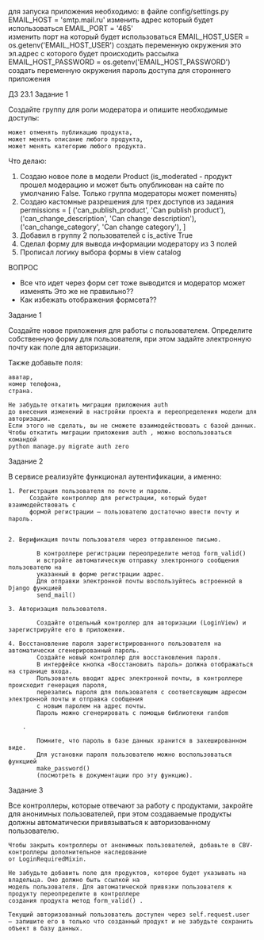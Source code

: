 для запуска приложения необходимо:
в файле config/settings.py
EMAIL_HOST = 'smtp.mail.ru'
изменить адрес который будет использоваться
EMAIL_PORT = '465'                                      
изменить порт на который будет использоваться
EMAIL_HOST_USER = os.getenv('EMAIL_HOST_USER')
создать переменную окружения это эл.адрес с которого будет происходить рассылка
EMAIL_HOST_PASSWORD = os.getenv('EMAIL_HOST_PASSWORD')  
создать переменную окружения пароль доступа для стороннего приложения  

ДЗ 23.1
Задание 1

Создайте группу для роли модератора и опишите необходимые доступы:

    может отменять публикацию продукта,
    может менять описание любого продукта,
    может менять категорию любого продукта.

Что делаю:
1. Создаю новое поле в модели Product (is_moderated - продукт прошел модерацию и может быть опубликован на сайте
   по умолчанию False. Только группа модераторы может поменять)
2. Создаю кастомные разрешения для трех доступов из задания  
   permissions = [
            ('can_publish_product', 'Can publish product'),
            ('can_change_description', 'Can change description'),
            ('can_change_category', 'Can change category'),
        ]
3. Добавил в группу 2 пользователей с is_active True
4. Сделал форму для вывода информации модератору из 3 полей
5. Прописал логику выбора формы в view catalog

ВОПРОС
  - Все что идет через форм сет тоже выводится и модератор может изменять Это же не правильно??
  - Как избежать отображения формсета??










Задание 1

Создайте новое приложения для работы с пользователем. 
Определите собственную форму для пользователя, 
при этом задайте электронную почту как поле для авторизации.

Также добавьте поля:

    аватар,
    номер телефона,
    страна.

    Не забудьте откатить миграции приложения auth
    до внесения изменений в настройки проекта и переопределения модели для авторизации. 
    Если этого не сделать, вы не сможете взаимодействовать с базой данных. 
    Чтобы откатить миграции приложения auth , можно воспользоваться командой
    python manage.py migrate auth zero


Задание 2

В сервисе реализуйте функционал аутентификации, а именно:

    1. Регистрация пользователя по почте и паролю.
          Создайте контроллер для регистрации, который будет взаимодействовать с 
          формой регистрации — пользователю достаточно ввести почту и пароль.

    
    2. Верификация почты пользователя через отправленное письмо.

            В контроллере регистрации переопределите метод form_valid()
            и встройте автоматическую отправку электронного сообщения пользователю на 
            указанный в форме регистрации адрес.
            Для отправки электронной почты воспользуйтесь встроенной в Django функцией
            send_mail()

    3. Авторизация пользователя.
        
            Создайте отдельный контроллер для авторизации (LoginView) и зарегистрируйте его в приложении.

    4. Восстановление пароля зарегистрированного пользователя на автоматически сгенерированный пароль.
            Создайте новый контроллер для восстановления пароля.
            В интерфейсе кнопка «Восстановить пароль» должна отображаться на странице входа.
            Пользователь вводит адрес электронной почты, в контроллере происходит генерация пароля, 
            перезапись пароля для пользователя с соответсвующим адресом электронной почты и отправка сообщения 
            с новым паролем на адрес почты.
            Пароль можно сгенерировать с помощью библиотеки random

        .

            Помните, что пароль в базе данных хранится в захешированном виде. 
            Для установки пароля пользователю можно воспользоваться функцией
            make_password()
            (посмотреть в документации про эту функцию).

Задание 3

Все контроллеры, которые отвечают за работу с продуктами, закройте для анонимных пользователей, 
при этом создаваемые продукты должны автоматически привязываться к авторизованному пользователю.

    Чтобы закрыть контроллеры от анонимных пользователей, добавьте в CBV-контроллеры дополнительное наследование
    от LoginRequiredMixin.

    Не забудьте добавить поле для продуктов, которое будет указывать на владельца. Оно должно быть ссылкой на 
    модель пользователя. Для автоматической привязки пользователя к продукту переопределите в контроллере 
    создания продукта метод form_valid() .

    Текущий авторизованный пользователь доступен через self.request.user
    — запишите его в только что созданный продукт и не забудьте сохранить объект в базу данных.
